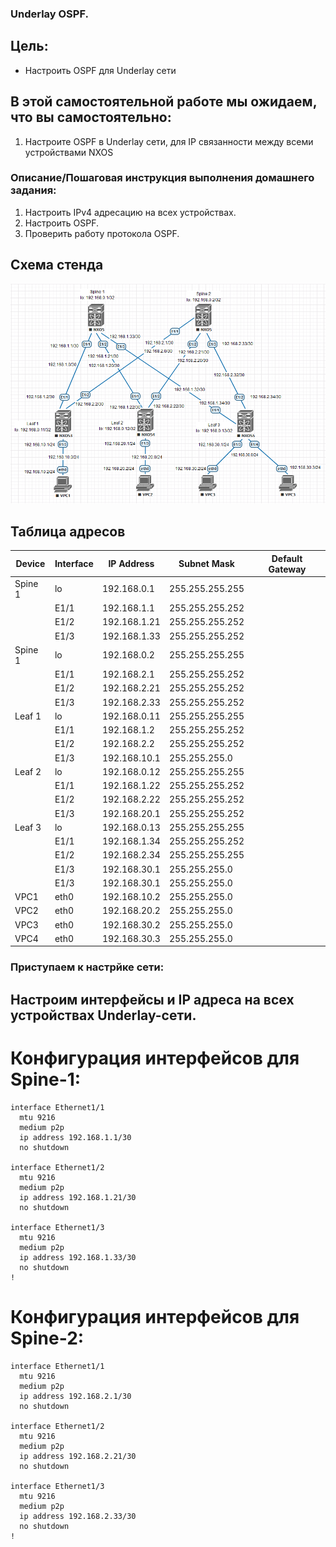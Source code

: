 ### Underlay OSPF.

## Цель:

- Настроить OSPF для Underlay сети


## В этой самостоятельной работе мы ожидаем, что вы самостоятельно:
  
1. Настроите OSPF в Underlay сети, для IP связанности между всеми устройствами NXOS


### Описание/Пошаговая инструкция выполнения домашнего задания:

1. Настроить IPv4 адресацию на всех устройствах.
2. Настроить OSPF.
3. Проверить работу протокола OSPF.  


## Схема стенда 
![img_1.png](https://github.com/niknav83/Data_center_network_design/blob/main/labs/lab01/img_3.png)

## Таблица адресов
| Device  | Interface | IP Address   | Subnet Mask     | Default Gateway |
|---------|-----------|--------------|-----------------|-----------------|
| Spine 1 | lo        | 192.168.0.1  | 255.255.255.255 |                 |
|         | E1/1      | 192.168.1.1  | 255.255.255.252 |                 |
|         | E1/2      | 192.168.1.21 | 255.255.255.252 |                 |
|         | E1/3      | 192.168.1.33 | 255.255.255.252 |                 |
| Spine 1 | lo        | 192.168.0.2  | 255.255.255.255 |                 |
|         | E1/1      | 192.168.2.1  | 255.255.255.252 |                 |
|         | E1/2      | 192.168.2.21 | 255.255.255.252 |                 |
|         | E1/3      | 192.168.2.33 | 255.255.255.252 |                 |
| Leaf 1  | lo        | 192.168.0.11 | 255.255.255.255 |                 |
|         | E1/1      | 192.168.1.2  | 255.255.255.252 |                 |
|         | E1/2      | 192.168.2.2  | 255.255.255.252 |                 |
|         | E1/3      | 192.168.10.1 | 255.255.255.0   |                 |
| Leaf 2  | lo        | 192.168.0.12 | 255.255.255.255 |                 |
|         | E1/1      | 192.168.1.22 | 255.255.255.252 |                 |
|         | E1/2      | 192.168.2.22 | 255.255.255.252 |                 |
|         | E1/3      | 192.168.20.1 | 255.255.255.252 |                 |
| Leaf 3  | lo        | 192.168.0.13 | 255.255.255.255 |                 |
|         | E1/1      | 192.168.1.34 | 255.255.255.252 |                 |
|         | E1/2      | 192.168.2.34 | 255.255.255.255 |                 |
|         | E1/3      | 192.168.30.1 | 255.255.255.0   |                 |
|         | E1/3      | 192.168.30.1 | 255.255.255.0   |                 |
| VPC1    | eth0      | 192.168.10.2 | 255.255.255.0   |                 |
| VPC2    | eth0      | 192.168.20.2 | 255.255.255.0   |                 |
| VPC3    | eth0      | 192.168.30.2 | 255.255.255.0   |                 |
| VPC4    | eth0      | 192.168.30.3 | 255.255.255.0   |                 |

### Приступаем к настрйке сети:

## Настроим интерфейсы и IP адреса на всех устройствах Underlay-сети.

# Конфигурация интерфейсов для Spine-1:

```
interface Ethernet1/1
  mtu 9216
  medium p2p
  ip address 192.168.1.1/30
  no shutdown

interface Ethernet1/2
  mtu 9216
  medium p2p
  ip address 192.168.1.21/30
  no shutdown

interface Ethernet1/3
  mtu 9216
  medium p2p
  ip address 192.168.1.33/30
  no shutdown
!
```
# Конфигурация интерфейсов для Spine-2:

```
interface Ethernet1/1
  mtu 9216
  medium p2p
  ip address 192.168.2.1/30
  no shutdown

interface Ethernet1/2
  mtu 9216
  medium p2p
  ip address 192.168.2.21/30
  no shutdown

interface Ethernet1/3
  mtu 9216
  medium p2p
  ip address 192.168.2.33/30
  no shutdown
!
```












